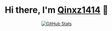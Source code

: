 
<p>
  <h1 align="center">
    <b>Hi there, I'm <a href="https://www.univ.cloud">Qinxz1414</a> 👋</b>
  </h1>
</p>

<p align="center">
  <a href="https://github.com/Qinxz1414">
    <img alt="GitHub Stats" src="https://github-readme-stats.vercel.app/api?username=qinxz1414&show_icons=true&theme=transparent" />
    </a>
</p>


<!--
## Hi there 👋

**Qinxz1414/Qinxz1414** is a ✨ _special_ ✨ repository because its `README.md` (this file) appears on your GitHub profile.

Here are some ideas to get you started:

- 🔭 I’m currently working on ...
- 🌱 I’m currently learning ...
- 👯 I’m looking to collaborate on ...
- 🤔 I’m looking for help with ...
- 💬 Ask me about ...
- 📫 How to reach me: ...
- 😄 Pronouns: ...
- ⚡ Fun fact: ...
-->
